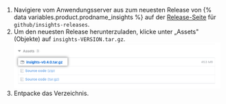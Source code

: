 1. Navigiere vom Anwendungsserver aus zum neuesten Release von {% data variables.product.prodname_insights %} auf der [Release-Seite](https://github.com/github/insights-releases/releases/latest) für `github/insights-releases`.
2. Um den neuesten Release herunterzuladen, klicke unter „Assets" (Objekte) auf `insights-VERSION.tar.gz`. ![Installations-Objekt](/assets/images/help/insights/installation-tgz.png)
3. Entpacke das Verzeichnis.
